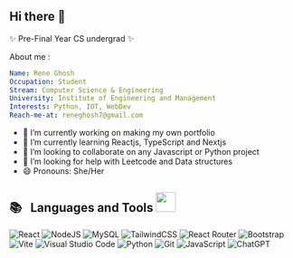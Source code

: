 ## Hi there 👋

 ✨ Pre-Final Year CS undergrad ✨

About me :
```yaml
Name: Rene Ghosh
Occupation: Student
Stream: Computer Science & Engineering 
University: Institute of Engineering and Management
Interests: Python, IOT, WebDev
Reach-me-at: reneghosh7@gmail.com
```

- 🔭 I’m currently working on making my own portfolio
- 🌱 I’m currently learning Reactjs, TypeScript and Nextjs
- 👯 I’m looking to collaborate on any Javascript or Python project
- 🤔 I’m looking for help with Leetcode and Data structures
- 😄 Pronouns: She/Her

<h2 align="left">📚 &nbsp; Languages and Tools <img src = "https://media.tenor.com/lNtmoshuUI8AAAAi/bahroo-hacker.gif" width = 35px></h2>

![React](https://img.shields.io/badge/react-%2320232a.svg?style=for-the-badge&logo=react&logoColor=%2361DAFB)
![NodeJS](https://img.shields.io/badge/node.js-6DA55F?style=for-the-badge&logo=node.js&logoColor=white)
![MySQL](https://img.shields.io/badge/mysql-%2300f.svg?style=for-the-badge&logo=mysql&logoColor=white)
![TailwindCSS](https://img.shields.io/badge/tailwindcss-%2338B2AC.svg?style=for-the-badge&logo=tailwind-css&logoColor=white)
![React Router](https://img.shields.io/badge/React_Router-CA4245?style=for-the-badge&logo=react-router&logoColor=white)
![Bootstrap](https://img.shields.io/badge/bootstrap-%238511FA.svg?style=for-the-badge&logo=bootstrap&logoColor=white)
![Vite](https://img.shields.io/badge/vite-%23646CFF.svg?style=for-the-badge&logo=vite&logoColor=white)
![Visual Studio Code](https://img.shields.io/badge/Visual%20Studio%20Code-0078d7.svg?style=for-the-badge&logo=visual-studio-code&logoColor=white)
![Python](https://img.shields.io/badge/python-3670A0?style=for-the-badge&logo=python&logoColor=ffdd54)
![Git](https://img.shields.io/badge/git-%23F05033.svg?style=for-the-badge&logo=git&logoColor=white)
![JavaScript](https://shields.io/badge/JavaScript-F7DF1E?logo=JavaScript&logoColor=000&style=flat-square)
![ChatGPT](https://img.shields.io/badge/chatGPT-74aa9c?style=for-the-badge&logo=openai&logoColor=white)



